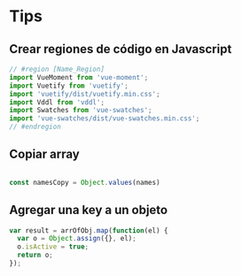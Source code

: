 # Tips

## Crear regiones de código en Javascript

```js
// #region [Name_Region]
import VueMoment from 'vue-moment';
import Vuetify from 'vuetify';
import 'vuetify/dist/vuetify.min.css';
import Vddl from 'vddl';
import Swatches from 'vue-swatches';
import 'vue-swatches/dist/vue-swatches.min.css';
// #endregion
```

## Copiar array

```js

const namesCopy = Object.values(names)
```

## Agregar una key a un objeto

```js
var result = arrOfObj.map(function(el) {
  var o = Object.assign({}, el);
  o.isActive = true;
  return o;
});
```
